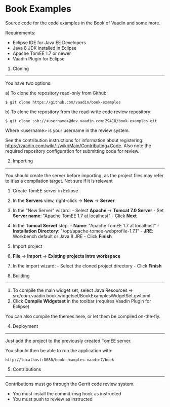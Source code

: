 Book Examples
=============

Source code for the code examples in the Book of Vaadin and some more.

Requirements:

  * Eclipse IDE for Java EE Developers
  * Java 8 JDK installed in Eclipse
  * Apache TomEE 1.7 or newer
  * Vaadin Plugin for Eclipse

1. Cloning
----------

 You have two options:

 a) To clone the repository read-only from Github:

    $ git clone https://github.com/vaadin/book-examples

 b) To clone the repository from the read-write code review repository:

    $ git clone ssh://<username>@dev.vaadin.com:29418/book-examples.git

 Where &lt;username&gt; is your username in the review system.

 See the contribution instructions for information about registering:
 https://vaadin.com/wiki/-/wiki/Main/Contributing+Code. Also note the
 required repository configuration for submitting code for review.

2. Importing
------------

You should create the server before importing, as the project files may refer
to it as a compilation target. Not sure if it is relevant

1. Create TomEE server in Eclipse
  1. In the **Servers** view, right-click &#8594; **New** &#8594; **Server**
  2. In the "New Server" wizard:
    - Select **Apache** &#8594;  **Tomcat 7.0 Server**
    - Set **Server name**: "Apache TomEE 1.7 at localhost"
    - Click **Next**
  3. In the **Tomcat Servet** step:
    - **Name**: "Apache TomEE 1.7 at localhost"
    - **Installation Directory**: "/opt/apache-tomee-webprofile-1.7.1"
    - **JRE**: Workbench default or Java 8 JRE
    - Click **Finish**
2. Import project
  1. **File** &#8594; **Import** &#8594; **Existing projects intro workspace**
  2. In the import wizard:
    - Select the cloned project directory
    - Click **Finish**

3. Building
-----------

 1. To compile the main widget set, select
   Java Resources &#8594; src/com.vaadin.book.widgetset/BookExamplesWidgetSet.gwt.xml
 2. Click **Compile Widgetset** in the toolbar (requires Vaadin Plugin for Eclipse)

 You can also compile the themes here, or let them be compiled on-the-fly.

4. Deployment
-------------

 Just add the project to the previously created TomEE server.

 You should then be able to run the application with:

    http://localhost:8080/book-examples-vaadin7/book

5. Contributions
----------------

 Contributions must go through the Gerrit code review system.

  * You must install the commit-msg hook as instructed
  * You must push to review as instructed

